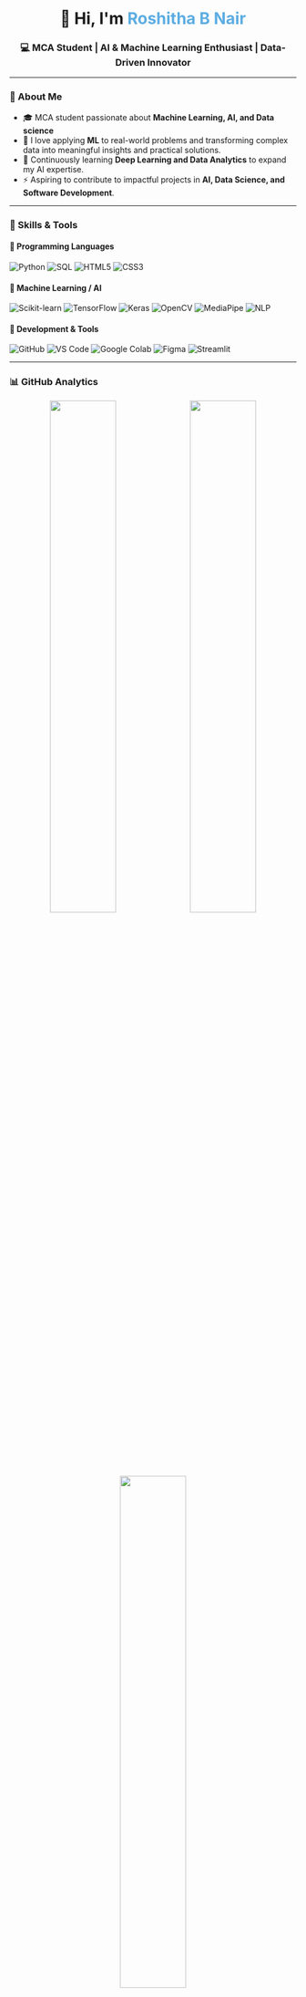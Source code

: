 <!-- Profile Header -->
<h1 align="center">👋 Hi, I'm <span style="color:#5DADE2;">Roshitha B Nair</span></h1>
<h3 align="center">💻 MCA Student | AI & Machine Learning Enthusiast | Data-Driven Innovator</h3>

---

### 🧭 About Me
- 🎓 MCA student passionate about **Machine Learning, AI, and Data science**  
- 💬 I love applying **ML** to real-world problems and transforming complex data into meaningful insights and practical solutions.  
- 🌱 Continuously learning **Deep Learning and Data Analytics** to expand my AI expertise.   
- ⚡ Aspiring to contribute to impactful projects in **AI, Data Science, and Software Development**.

---

### 🧠 Skills & Tools

#### 💬 Programming Languages
![Python](https://img.shields.io/badge/Python-3776AB?style=for-the-badge&logo=python&logoColor=white)
![SQL](https://img.shields.io/badge/SQL-336791?style=for-the-badge&logo=postgresql&logoColor=white)
![HTML5](https://img.shields.io/badge/HTML5-E34F26?style=for-the-badge&logo=html5&logoColor=white)
![CSS3](https://img.shields.io/badge/CSS3-1572B6?style=for-the-badge&logo=css3&logoColor=white)

#### 🤖 Machine Learning / AI
![Scikit-learn](https://img.shields.io/badge/Scikit--learn-F7931E?style=for-the-badge&logo=scikitlearn&logoColor=white)
![TensorFlow](https://img.shields.io/badge/TensorFlow-FF6F00?style=for-the-badge&logo=tensorflow&logoColor=white)
![Keras](https://img.shields.io/badge/Keras-D00000?style=for-the-badge&logo=keras&logoColor=white)
![OpenCV](https://img.shields.io/badge/OpenCV-27338E?style=for-the-badge&logo=opencv&logoColor=white)
![MediaPipe](https://img.shields.io/badge/MediaPipe-00BFAE?style=for-the-badge&logo=google&logoColor=white)
![NLP](https://img.shields.io/badge/NLP-FF4088?style=for-the-badge&logo=ai&logoColor=white)

#### 🧩 Development & Tools
![GitHub](https://img.shields.io/badge/GitHub-181717?style=for-the-badge&logo=github&logoColor=white)
![VS Code](https://img.shields.io/badge/VS%20Code-007ACC?style=for-the-badge&logo=visualstudiocode&logoColor=white)
![Google Colab](https://img.shields.io/badge/Colab-F9AB00?style=for-the-badge&logo=googlecolab&logoColor=white)
![Figma](https://img.shields.io/badge/Figma-F24E1E?style=for-the-badge&logo=figma&logoColor=white)
![Streamlit](https://img.shields.io/badge/Streamlit-FF4B4B?style=for-the-badge&logo=streamlit&logoColor=white)

---

### 📊 GitHub Analytics

<p align="center">
  <img src="https://github-readme-stats.vercel.app/api?username=roshitha-nair&show_icons=true&theme=tokyonight&hide_border=true" width="48%" />
  <img src="https://github-readme-streak-stats.herokuapp.com/?user=roshitha-nair&theme=tokyonight&hide_border=true" width="48%" />
</p>

<p align="center">
  <img src="https://github-readme-stats.vercel.app/api/top-langs/?username=roshitha-nair&layout=compact&theme=tokyonight&hide_border=true" width="48%" />
</p>

---

### 🌐 Connect with Me
<p align="center">
  <a href="mailto:roshithanair2003@gmail.com"><img src="https://img.shields.io/badge/Gmail-D14836?style=for-the-badge&logo=gmail&logoColor=white"></a>
  <a href="https://www.linkedin.com/in/roshitha-nair/"><img src="https://img.shields.io/badge/LinkedIn-0A66C2?style=for-the-badge&logo=linkedin&logoColor=white"></a>
  <a href="https://relic-timbale-07e.notion.site/Roshitha-B-Nair-20f3d117489b8031a5e5ce6a5b4d7c89?pvs=143"><img src="https://img.shields.io/badge/Portfolio-24292E?style=for-the-badge&logo=githubpages&logoColor=white"></a>
</p>

---

⭐ *“Passionate about turning data into meaningful insights and building AI-powered solutions.”*

